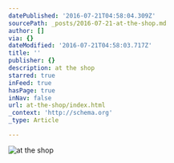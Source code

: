 ```yaml
---
datePublished: '2016-07-21T04:58:04.309Z'
sourcePath: _posts/2016-07-21-at-the-shop.md
author: []
via: {}
dateModified: '2016-07-21T04:58:03.717Z'
title: ''
publisher: {}
description: at the shop
starred: true
inFeed: true
hasPage: true
inNav: false
url: at-the-shop/index.html
_context: 'http://schema.org'
_type: Article

---
```

![at the shop](https://the-grid-user-content.s3-us-west-2.amazonaws.com/831e8e92-310c-4fba-a5e4-4931175728c1.jpg)